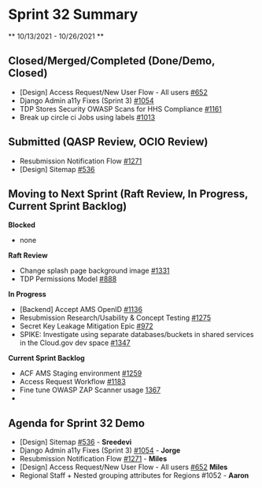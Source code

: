 # Sprint 32 Summary
** 10/13/2021 - 10/26/2021 **


## Closed/Merged/Completed (Done/Demo, Closed)
- [Design] Access Request/New User Flow - All users [#652](https://app.zenhub.com/workspaces/tdrs-sprint-board-5f18ab06dfd91c000f7e682e/issues/raft-tech/tanf-app/652)
- Django Admin a11y Fixes (Sprint 3) [#1054](https://app.zenhub.com/workspaces/tdrs-sprint-board-5f18ab06dfd91c000f7e682e/issues/raft-tech/tanf-app/1054)
- TDP Stores Security OWASP Scans for HHS Compliance [#1161](https://app.zenhub.com/workspaces/tdrs-sprint-board-5f18ab06dfd91c000f7e682e/issues/raft-tech/tanf-app/1161)
- Break up circle ci Jobs using labels [#1013](https://app.zenhub.com/workspaces/tdrs-sprint-board-5f18ab06dfd91c000f7e682e/issues/raft-tech/tanf-app/1013)


## Submitted (QASP Review, OCIO Review)
-  Resubmission Notification Flow [#1271](https://app.zenhub.com/workspaces/tdrs-sprint-board-5f18ab06dfd91c000f7e682e/issues/raft-tech/tanf-app/1271)
- [Design] Sitemap [#536](https://app.zenhub.com/workspaces/tdrs-sprint-board-5f18ab06dfd91c000f7e682e/issues/raft-tech/tanf-app/536)

## Moving to Next Sprint (Raft Review, In Progress, Current Sprint Backlog)

**Blocked**
- none

**Raft Review**
* Change splash page background image [#1331](https://app.zenhub.com/workspaces/tdrs-sprint-board-5f18ab06dfd91c000f7e682e/issues/raft-tech/tanf-app/1331)
* TDP Permissions Model [#888](https://app.zenhub.com/workspaces/tdrs-sprint-board-5f18ab06dfd91c000f7e682e/issues/raft-tech/tanf-app/888)

**In Progress**
- [Backend] Accept AMS OpenID [#1136](https://app.zenhub.com/workspaces/tdrs-sprint-board-5f18ab06dfd91c000f7e682e/issues/raft-tech/tanf-app/1136)
- Resubmission Research/Usability & Concept Testing [#1275](https://app.zenhub.com/workspaces/tdrs-sprint-board-5f18ab06dfd91c000f7e682e/issues/raft-tech/tanf-app/1275)
- Secret Key Leakage Mitigation Epic [#972](https://app.zenhub.com/workspaces/tdrs-sprint-board-5f18ab06dfd91c000f7e682e/issues/raft-tech/tanf-app/972)
- SPIKE: Investigate using separate databases/buckets in shared services in the Cloud.gov dev space [#1347](https://app.zenhub.com/workspaces/tdrs-sprint-board-5f18ab06dfd91c000f7e682e/issues/raft-tech/tanf-app/1347)


**Current Sprint Backlog**
- ACF AMS Staging environment [#1259](https://app.zenhub.com/workspaces/tdrs-sprint-board-5f18ab06dfd91c000f7e682e/issues/raft-tech/tanf-app/1259)
- Access Request Workflow [#1183](https://app.zenhub.com/workspaces/tdrs-sprint-board-5f18ab06dfd91c000f7e682e/issues/raft-tech/tanf-app/1183)
- Fine tune OWASP ZAP Scanner usage [1367](https://app.zenhub.com/workspaces/tdrs-sprint-board-5f18ab06dfd91c000f7e682e/issues/raft-tech/tanf-app/1367)
- 


## Agenda for Sprint 32 Demo 
- [Design] Sitemap [#536](https://app.zenhub.com/workspaces/tdrs-sprint-board-5f18ab06dfd91c000f7e682e/issues/raft-tech/tanf-app/536) - **Sreedevi**
- Django Admin a11y Fixes (Sprint 3) [#1054](https://app.zenhub.com/workspaces/tdrs-sprint-board-5f18ab06dfd91c000f7e682e/issues/raft-tech/tanf-app/1054) - **Jorge**
- Resubmission Notification Flow [#1271](https://app.zenhub.com/workspaces/tdrs-sprint-board-5f18ab06dfd91c000f7e682e/issues/raft-tech/tanf-app/1271) - **Miles**
- [Design] Access Request/New User Flow - All users [#652](https://app.zenhub.com/workspaces/tdrs-sprint-board-5f18ab06dfd91c000f7e682e/issues/raft-tech/tanf-app/652) **Miles**
- Regional Staff + Nested grouping attributes for Regions #1052  - **Aaron**
